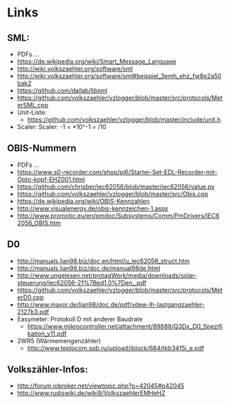 # Links

## SML:
* PDFs ...
* https://de.wikipedia.org/wiki/Smart_Message_Language
* http://wiki.volkszaehler.org/software/sml
* http://wiki.volkszaehler.org/software/sml#beispiel_3emh_ehz_fw8e2a50bak2
* https://github.com/dailab/libsml
* https://github.com/volkszaehler/vzlogger/blob/master/src/protocols/MeterSML.cpp
* Unit-Liste:
  * https://github.com/volkszaehler/vzlogger/blob/master/include/unit.h
* Scaler: Scaler: -1 = *10^-1 = /10

## OBIS-Nummern
* PDFs ...
* https://www.s0-recorder.com/shop/pi6/Starter-Set-EDL-Recorder-mit-Opto-kopf-EHZ001.html
* https://github.com/chrisber/iec62056/blob/master/iec62056/value.py
* https://github.com/volkszaehler/vzlogger/blob/master/src/Obis.cpp
* https://de.wikipedia.org/wiki/OBIS-Kennzahlen
* http://www.visualenergy.de/obis-kennzeichen-1.aspx
* http://www.promotic.eu/en/pmdoc/Subsystems/Comm/PmDrivers/IEC62056_OBIS.htm

## D0
* http://manuals.lian98.biz/doc.en/html/u_iec62056_struct.htm
* http://manuals.lian98.biz/doc.de/manual98de.html
* http://www.ungelesen.net/protagWork/media/downloads/solar-steuerung/iec62056-21%7Bed1.0%7Den_.pdf
* https://github.com/volkszaehler/vzlogger/blob/master/src/protocols/MeterD0.cpp
* http://www.mayor.de/lian98/doc.de/pdf/vdew-lh-lastgangzaehler-2127b3.pdf
* Easymeter: Protokoll D mit anderer Baudrate
  * https://www.mikrocontroller.net/attachment/89888/Q3Dx_D0_Spezifikation_v11.pdf
* 2WR5 (Wärmemengenzähler)
  * http://www.teplocom.spb.ru/upload/iblock/684/tkb3415j_e.pdf

## Volkszähler-Infos:
* http://forum.iobroker.net/viewtopic.php?p=42045#p42045
* http://www.rudiswiki.de/wiki9/VolkszaehlerEMHeHZ
